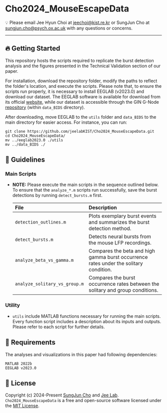 # Cho2024_MouseEscapeData

💡 Please email Jee Hyun Choi at jeechoi@kist.re.kr or SungJun Cho at sungjun.cho@psych.ox.ac.uk with any questions or concerns.

---

## 🔥 Getting Started

This repository hosts the scripts required to replicate the burst detection analysis and the figures presented in the Technical Validation section of our paper.

For installation, download the repository folder, modify the paths to reflect the folder's location, and execute the scripts. Please note that, to ensure the scripts run properly, it is necessary to install EEGLAB (v2023.0) and download our dataset. The EEGLAB software is available for download from its official [website](https://sccn.ucsd.edu/eeglab/download.php), while our dataset is accessible through the GIN G-Node [repository](https://gin.g-node.org/hiobeen/Mouse-threat-and-escape-CBRAIN) (within `data_BIDS` directory).

After downloading, move EEGLAB to the `utils` folder and `data_BIDS` to the main directory for easier access. For instance, you can run:

```
git clone https://github.com/jeelabKIST/Cho2024_MouseEscapeData.git
cd Cho2024_MouseEscapeData/
mv ../eeglab2023.0 ./utils
mv ../data_BIDS ./
```

## 📝 Guidelines

### Main Scripts

* **NOTE:** Please execute the main scripts in the sequence outlined below. To ensure that the `analyze_*.m` scripts run successfully, save the burst detections by running `detect_bursts.m` first.

    | File                            | Description                                                                          |
    | :------------------------------ | :----------------------------------------------------------------------------------- |
    | `detection_outlines.m`          | Plots exemplary burst events and summarizes the burst detection method.               |
    | `detect_bursts.m`               | Detects neural bursts from the mouse LFP recordings.                                  |
    | `analyze_beta_vs_gamma.m`       | Compares the beta and high gamma burst occurrence rates under the solitary condition. |
    | `analyze_solitary_vs_group.m`   | Compares the burst occurrence rates between the solitary and group conditions.        |

### Utility

* `utils` include MATLAB functions necessary for running the main scripts. Every function script includes a description about its inputs and outputs. Please refer to each script for further details.

## 🎯 Requirements
The analyses and visualizations in this paper had following dependencies:

```
MATLAB 2022b
EEGLAB v2023.0
```

## 🪪 License
Copyright (c) 2024-Present [SungJun Cho](https://github.com/scho97) and [Jee Lab](https://www.jeelab.net/). `Cho2024_MouseEscapeData` is a free and open-source software licensed under the [MIT License](https://github.com/jeelabKIST/Cho2024_MouseEscapeData/blob/main/LICENSE).
